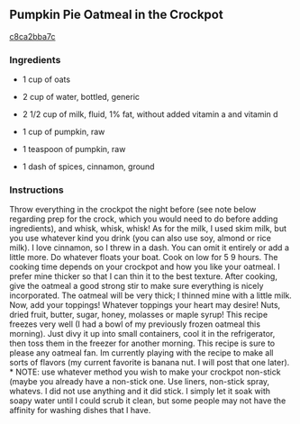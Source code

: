 ## Pumpkin Pie Oatmeal in the Crockpot

[c8ca2bba7c](http://tastykitchen.com/recipes/breakfastbrunch/pumpkin-pie-oatmeal-in-the-crockpot/)

### Ingredients

 - 1 cup of oats

 - 2 cup of water, bottled, generic

 - 2 1/2 cup of milk, fluid, 1% fat, without added vitamin a and vitamin d

 - 1 cup of pumpkin, raw

 - 1 teaspoon of pumpkin, raw

 - 1 dash of spices, cinnamon, ground

### Instructions

Throw everything in the crockpot the night before (see note below regarding prep for the crock, which you would need to do before adding ingredients), and whisk, whisk, whisk! As for the milk, I used skim milk, but you use whatever kind you drink (you can also use soy, almond or rice milk). I love cinnamon, so I threw in a dash. You can omit it entirely or add a little more. Do whatever floats your boat. Cook on low for 5 9 hours. The cooking time depends on your crockpot and how you like your oatmeal. I prefer mine thicker so that I can thin it to the best texture. After cooking, give the oatmeal a good strong stir to make sure everything is nicely incorporated. The oatmeal will be very thick; I thinned mine with a little milk. Now, add your toppings! Whatever toppings your heart may desire! Nuts, dried fruit, butter, sugar, honey, molasses or maple syrup! This recipe freezes very well (I had a bowl of my previously frozen oatmeal this morning). Just divy it up into small containers, cool it in the refrigerator, then toss them in the freezer for another morning. This recipe is sure to please any oatmeal fan. Im currently playing with the recipe to make all sorts of flavors (my current favorite is banana nut. I will post that one later). * NOTE: use whatever method you wish to make your crockpot non-stick (maybe you already have a non-stick one. Use liners, non-stick spray, whatevs. I did not use anything and it did stick. I simply let it soak with soapy water until I could scrub it clean, but some people may not have the affinity for washing dishes that I have.